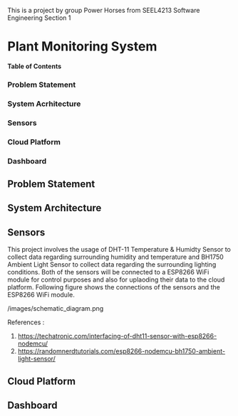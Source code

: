 This is a project by group Power Horses from SEEL4213 Software Engineering Section 1

# Plant Monitoring System
**Table of Contents**
### Problem Statement
### System Acrhitecture 
### Sensors
### Cloud Platform
### Dashboard

## Problem Statement


## System Architecture


## Sensors
This project involves the usage of DHT-11 Temperature & Humidty Sensor to collect data regarding surrounding humidity and temperature and BH1750 Ambient Light Sensor to collect data regarding the
surrounding lighting conditions. Both of the sensors will be connected to a ESP8266 WiFi module for control purposes and also for uplaoding their data to the cloud platform. Following figure shows
the connections of the sensors and the ESP8266 WiFi module.

/images/schematic_diagram.png

References : 
1. https://techatronic.com/interfacing-of-dht11-sensor-with-esp8266-nodemcu/
2. https://randomnerdtutorials.com/esp8266-nodemcu-bh1750-ambient-light-sensor/

## Cloud Platform


## Dashboard 
